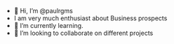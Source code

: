 - 👋 Hi, I’m @paulrgms
- I am very much enthusiast about Business prospects
- 🌱 I’m currently learning.
- 💞️ I’m looking to collaborate on different projects


<!---
paulrgms/paulrgms is a ✨ special ✨ repository because its `README.md` (this file) appears on your GitHub profile.
You can click the Preview link to take a look at your changes.
--->
